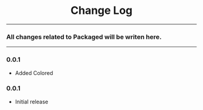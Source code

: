 <div align="center">
	<h1>Change Log</h1>
</div>

---

### All changes related to Packaged will be writen here.

---

### 0.0.1
- Added Colored

### 0.0.1
- Initial release